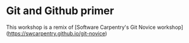 # Git and Github primer 
This workshop is a remix of [Software Carpentry's Git Novice workshop] (https://swcarpentry.github.io/git-novice)
